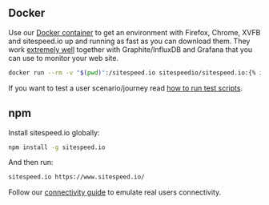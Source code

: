 
## Docker

Use our [Docker container](https://hub.docker.com/r/sitespeedio/sitespeed.io/) to get an environment with Firefox, Chrome, XVFB and sitespeed.io up and running as fast as you can download them. They work [extremely well]({{site.baseurl}}/documentation/sitespeed.io/performance-dashboard/) together with Graphite/InfluxDB and Grafana that you can use to monitor your web site.

~~~bash
docker run --rm -v "$(pwd)":/sitespeed.io sitespeedio/sitespeed.io:{% include version/sitespeed.io.txt  %} https://www.sitespeed.io/
~~~

If you want to test a user scenario/journey read [how to run test scripts](/documentation/sitespeed.io/scripting/).

## npm

Install sitespeed.io globally:

~~~bash
npm install -g sitespeed.io
~~~

And then run:

~~~bash
sitespeed.io https://www.sitespeed.io/
~~~

Follow our [connectivity guide]({{site.baseurl}}/documentation/sitespeed.io/connectivity) to emulate real users connectivity.

